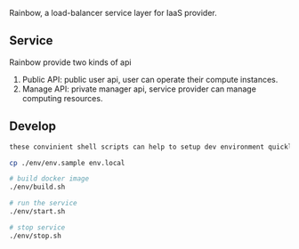 Rainbow, a load-balancer service layer for IaaS provider.


## Service

Rainbow provide two kinds of api

1. Public API: public user api, user can operate their compute instances.
2. Manage API: private manager api, service provider can manage computing resources.

## Develop

``` bash
these convinient shell scripts can help to setup dev environment quickly.

cp ./env/env.sample env.local

# build docker image
./env/build.sh

# run the service
./env/start.sh

# stop service
./env/stop.sh
```
